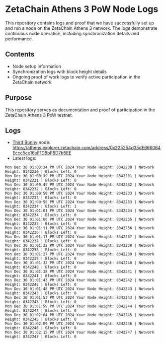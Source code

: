 # ZetaChain Athens 3 PoW Node Logs
This repository contains logs and proof that we have successfully set up and run a node on the ZetaChain Athens 3 network. The logs demonstrate continuous node operation, including synchronization details and performance.

## Contents
- Node setup information
- Synchronization logs with block height details
- Ongoing proof of work logs to verify active participation in the ZetaChain network

## Purpose
This repository serves as documentation and proof of participation in the ZetaChain Athens 3 PoW testnet.

## Logs

- [Third Bunny](https://thirdbunny.xyz/) node: https://athens.explorer.zetachain.com/address/0x225254d35dE666064Eccc5ce16eF1D8bF8D7b5EE
- Latest logs:
```
Mon Dec 30 01:00:34 PM UTC 2024 Your Node Height: 8342230 | Network Height: 8342230 | Blocks Left: 0
Mon Dec 30 01:00:39 PM UTC 2024 Your Node Height: 8342231 | Network Height: 8342231 | Blocks Left: 0
Mon Dec 30 01:00:45 PM UTC 2024 Your Node Height: 8342232 | Network Height: 8342232 | Blocks Left: 0
Mon Dec 30 01:00:50 PM UTC 2024 Your Node Height: 8342233 | Network Height: 8342233 | Blocks Left: 0
Mon Dec 30 01:00:55 PM UTC 2024 Your Node Height: 8342233 | Network Height: 8342234 | Blocks Left: 1
Mon Dec 30 01:01:01 PM UTC 2024 Your Node Height: 8342234 | Network Height: 8342234 | Blocks Left: 0
Mon Dec 30 01:01:06 PM UTC 2024 Your Node Height: 8342235 | Network Height: 8342235 | Blocks Left: 0
Mon Dec 30 01:01:11 PM UTC 2024 Your Node Height: 8342236 | Network Height: 8342236 | Blocks Left: 0
Mon Dec 30 01:01:17 PM UTC 2024 Your Node Height: 8342237 | Network Height: 8342237 | Blocks Left: 0
Mon Dec 30 01:01:22 PM UTC 2024 Your Node Height: 8342238 | Network Height: 8342238 | Blocks Left: 0
Mon Dec 30 01:01:27 PM UTC 2024 Your Node Height: 8342239 | Network Height: 8342239 | Blocks Left: 0
Mon Dec 30 01:01:32 PM UTC 2024 Your Node Height: 8342240 | Network Height: 8342240 | Blocks Left: 0
Mon Dec 30 01:01:38 PM UTC 2024 Your Node Height: 8342241 | Network Height: 8342241 | Blocks Left: 0
Mon Dec 30 01:01:43 PM UTC 2024 Your Node Height: 8342242 | Network Height: 8342242 | Blocks Left: 0
Mon Dec 30 01:01:48 PM UTC 2024 Your Node Height: 8342243 | Network Height: 8342243 | Blocks Left: 0
Mon Dec 30 01:01:53 PM UTC 2024 Your Node Height: 8342243 | Network Height: 8342243 | Blocks Left: 0
Mon Dec 30 01:01:59 PM UTC 2024 Your Node Height: 8342244 | Network Height: 8342244 | Blocks Left: 0
Mon Dec 30 01:02:04 PM UTC 2024 Your Node Height: 8342245 | Network Height: 8342245 | Blocks Left: 0
Mon Dec 30 01:02:09 PM UTC 2024 Your Node Height: 8342246 | Network Height: 8342246 | Blocks Left: 0
Mon Dec 30 01:02:15 PM UTC 2024 Your Node Height: 8342247 | Network Height: 8342247 | Blocks Left: 0
```
